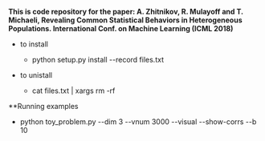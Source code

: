 **This is code repository for the paper: A. Zhitnikov, R. Mulayoff and T. Michaeli, Revealing Common Statistical Behaviors
in Heterogeneous Populations. International Conf. on Machine Learning (ICML 2018)**

* to install
	* python setup.py install --record files.txt

* to unistall
	* cat files.txt | xargs rm -rf
	
**Running examples
* python toy_problem.py --dim 3 --vnum 3000 --visual --show-corrs --b 10



